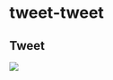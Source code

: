 # tweet-tweet
## **Tweet**
![](https://i.pinimg.com/originals/14/0f/4d/140f4d0d666825c288971b1fd7f3aa9d.jpg)
